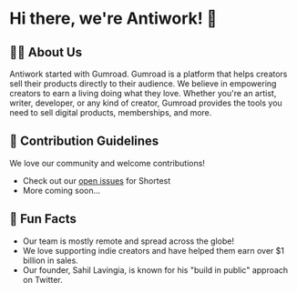 # Hi there, we're Antiwork! 👋

## 🙋‍♀️ About Us
Antiwork started with Gumroad. Gumroad is a platform that helps creators sell their products directly to their audience. We believe in empowering creators to earn a living doing what they love. Whether you're an artist, writer, developer, or any kind of creator, Gumroad provides the tools you need to sell digital products, memberships, and more.

## 🌈 Contribution Guidelines
We love our community and welcome contributions!
- Check out our [open issues](https://github.com/gumroad/shortest/issues) for Shortest
- More coming soon...

## 🍿 Fun Facts
- Our team is mostly remote and spread across the globe!
- We love supporting indie creators and have helped them earn over $1 billion in sales.
- Our founder, Sahil Lavingia, is known for his "build in public" approach on Twitter.

